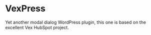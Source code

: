VexPress
=========================

Yet another modal dialog WordPress plugin, this one is based on the excellent Vex HubSpot project.
